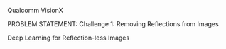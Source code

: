 Qualcomm VisionX 

PROBLEM STATEMENT: 
Challenge 1: Removing Reflections from Images

Deep Learning for Reflection-less Images


